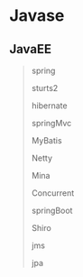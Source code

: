 # Javase

## JavaEE

> spring
>
> sturts2
>
> hibernate
>
> springMvc
>
> MyBatis
>
> Netty
>
> Mina
>
> Concurrent
>
> springBoot
>
> Shiro
>
> jms
>
> jpa
>
> 